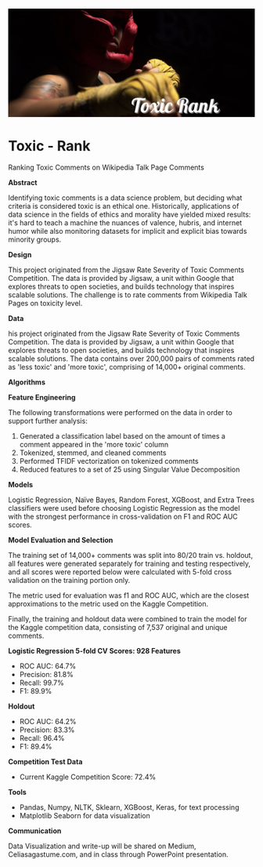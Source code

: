 ![Header](https://github.com/CeliaSagas/Toxic-Rank/blob/cd126104b0888344df38e08faaf918457d3d12a1/img/Toxic%20Rank.jpg)




# Toxic - Rank
Ranking Toxic Comments on Wikipedia Talk Page Comments

**Abstract**

Identifying toxic comments is a data science problem, but deciding what criteria is considered toxic is an ethical one. Historically, applications of data science in the fields of ethics and morality have yielded mixed results: it's hard to teach a machine the nuances of valence, hubris, and internet humor while also monitoring datasets for implicit and explicit bias towards minority groups.

**Design**

This project originated from the Jigsaw Rate Severity of Toxic Comments Competition. The data is provided by Jigsaw, a unit within Google that explores threats to open societies, and builds technology that inspires scalable solutions. The challenge is to rate comments from Wikipedia Talk Pages on toxicity level.


**Data**

his project originated from the Jigsaw Rate Severity of Toxic Comments Competition. The data is provided by Jigsaw, a unit within Google that explores threats to open societies, and builds technology that inspires scalable solutions. The data contains over 200,000 pairs of comments rated as 'less toxic' and 'more toxic', comprising of 14,000+ original comments.

**Algorithms**

**Feature Engineering**

The following transformations were performed on the data in order to support further analysis:

  1.	Generated a classification label based on the amount of times a comment appeared in the 'more toxic' column
  2.	Tokenized, stemmed, and cleaned comments
  3.	Performed TFIDF vectorization on tokenized comments
  4.	Reduced features to a set of 25 using Singular Value Decomposition




**Models**

Logistic Regression, Naïve Bayes, Random Forest, XGBoost, and Extra Trees classifiers were used before choosing Logistic Regression as the model with the strongest performance in cross-validation on F1 and ROC AUC scores.

**Model Evaluation and Selection**

The training set of 14,000+ comments was split into 80/20 train vs. holdout, all features were generated separately for training and testing respectively, and all scores were reported below were calculated with 5-fold cross validation on the training portion only.

The metric used for evaluation was f1 and ROC AUC, which are the closest approximations to the metric used on the Kaggle Competition.

Finally, the training and holdout data were combined to train the model for the Kaggle competition data, consisting of 7,537 original and unique comments.

**Logistic Regression 5-fold CV Scores: 928 Features**

  -	ROC AUC: 64.7%
  -	Precision: 81.8%
  -	Recall: 99.7%
  -	F1: 89.9%

**Holdout**

  -	ROC AUC: 64.2%
  -	Precision: 83.3%
  -	Recall: 96.4%
  -	F1: 89.4%

**Competition Test Data**

  -	Current Kaggle Competition Score: 72.4%


**Tools**

  -	Pandas, Numpy, NLTK, Sklearn, XGBoost, Keras, for text processing
  -	Matplotlib Seaborn for data visualization


**Communication**

Data Visualization and write-up will be shared on Medium, Celiasagastume.com, and in class through PowerPoint presentation.
